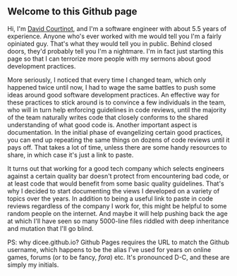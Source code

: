 ## Welcome to this Github page

Hi, I'm [David Courtinot](https://www.linkedin.com/in/david-courtinot-74343593/), and I'm a software engineer with about 5.5 years of experience. Anyone who's ever worked with me would tell you I'm a fairly opiniated guy. That's what they would tell you in public. Behind closed doors, they'd probably tell you I'm a nightmare. I'm in fact just starting this page so that I can terrorize more people with my sermons about good development practices.

More seriously, I noticed that every time I changed team, which only happened twice until now, I had to wage the same battles to push some ideas around good software development practices. An effective way for these practices to stick around is to convince a few individuals in the team, who will in turn help enforcing guidelines in code reviews, until the majority of the team naturally writes code that closely conforms to the shared understanding of what good code is. Another important aspect is documentation. In the initial phase of evangelizing certain good practices, you can end up repeating the same things on dozens of code reviews until it pays off. That takes a lot of time, unless there are some handy resources to share, in which case it's just a link to paste.

It turns out that working for a good tech company which selects engineers against a certain quality bar doesn't protect from encountering bad code, or at least code that would benefit from some basic quality guidelines. That's why I decided to start documenting the views I developed on a variety of topics over the years. In addition to being a useful link to paste in code reviews regardless of the company I work for, this might be helpful to some random people on the internet. And maybe it will help pushing back the age at which I'll have seen so many 5000-line files riddled with deep inheritance and mutation that I'll go blind.

PS: why dicee.github.io? Github Pages requires the URL to match the Github username, which happens to be the alias I've used for years on online games, forums (or to be fancy, *fora*) etc. It's pronounced D-C, and these are simply my initials.

